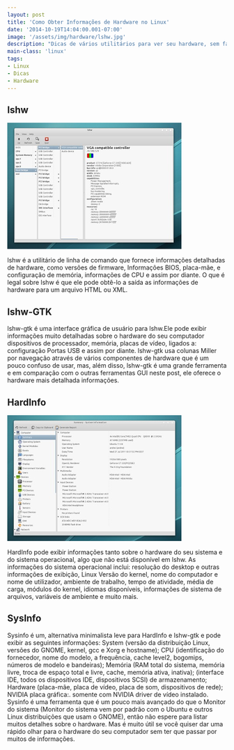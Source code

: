 ```yaml
---
layout: post
title: 'Como Obter Informações de Hardware no Linux'
date: '2014-10-19T14:04:00.001-07:00'
image: '/assets/img/hardware/lshw.jpg'
description: "Dicas de vários utilitários para ver seu hardware, sem falar dos mais conhecidos: lspci,..."
main-class: 'linux'
tags:
- Linux
- Dicas
- Hardware
---
```



## lshw

![Como Obter Informações de Hardware no Linux](/assets/img/hardware/lshw0.jpg "Como Obter Informações de Hardware no Linux")

lshw  é a  utilitário de linha de comando   que fornece informações detalhadas de hardware, como versões de firmware,   Informações BIOS, placa-mãe, e configuração de memória, informações de CPU e assim por diante. O que é legal sobre lshw é que ele pode obtê-lo a  saída as informações de hardware para um arquivo HTML ou XML. 

## lshw-GTK 

lshw-gtk é uma interface gráfica de usuário para lshw.Ele pode exibir informações muito detalhadas sobre o hardware do seu computador dispositivos de processador, memória, placas de vídeo, ligados a: configuração Portas USB e assim por diante. lshw-gtk usa colunas Miller por   navegação através de vários componentes de hardware que é um pouco confuso de usar, mas, além disso, lshw-gtk é uma grande ferramenta e em comparação com o outras ferramentas GUI neste post, ele oferece o hardware mais detalhada informações.
  
## HardInfo

![Como Obter Informações de Hardware no Linux](/assets/img/hardware/hardinfo.jpg "Como Obter Informações de Hardware no Linux")
 
HardInfo pode exibir informações tanto sobre o hardware do seu sistema e do sistema operacional, algo que não está disponível em lshw.
As informações do sistema operacional   inclui: resolução do desktop e outras informações de exibição, Linux Versão do kernel, nome do computador e nome de utilizador, ambiente de trabalho, tempo de atividade,   média de carga, módulos do kernel, idiomas disponíveis, informações de sistema de arquivos, variáveis ​​de ambiente e muito mais.

  
## SysInfo

Sysinfo é um, alternativa minimalista leve para HardInfo e lshw-gtk e pode exibir as seguintes informações: System (versão da distribuição Linux, versões do GNOME, kernel, gcc e Xorg e hostname);  CPU (identificação do fornecedor, nome do modelo, a frequência, cache level2, bogomips, números de modelo e bandeiras);  Memória (RAM total do sistema, memória livre, troca de espaço total e livre, cache, memória ativa, inativa);  (interface IDE, todos os dispositivos IDE, dispositivos SCSI) de armazenamento;  Hardware (placa-mãe, placa de vídeo, placa de som, dispositivos de rede);  NVIDIA placa gráfica:. somente com NVIDIA driver de vídeo instalado. Sysinfo é uma ferramenta que é um pouco mais avançado do que o Monitor do sistema   (Monitor do sistema vem por padrão com o Ubuntu e outros Linux distribuições que usam o GNOME), então não espere para listar muitos detalhes sobre o hardware. Mas é muito útil se você quiser dar uma rápido olhar para o hardware do seu computador sem ter que passar por muitos de informações. 

